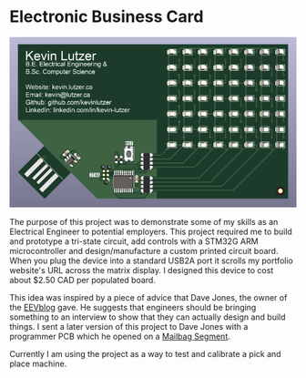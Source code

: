 # Electronic Business Card 

![V4 Business Card](./assets/v4_business_card_image.png "V4 Business Card")

The purpose of this project was to demonstrate some of my skills as an Electrical Engineer to potential employers. This project required me to build and prototype a tri-state circuit, add controls with a STM32G ARM microcontroller and design/manufacture a custom printed circuit board. When you plug the device into a standard USB2A port it scrolls my portfolio website's URL across the matrix display. I designed this device to cost about $2.50 CAD per populated board. 

This idea was inspired by a piece of advice that Dave Jones, the owner of the [EEVblog](https://www.eevblog.com/) gave. He suggests that engineers should be bringing something to an interview to show that they can actually design and build things. I sent a later version of this project to Dave Jones with a programmer PCB which he opened on a [Mailbag Segment](https://youtu.be/45C6HFf2kIA?si=SCQMgJs3VvQc_wUq&t=3084). 

Currently I am using the project as a way to test and calibrate a pick and place machine. 




